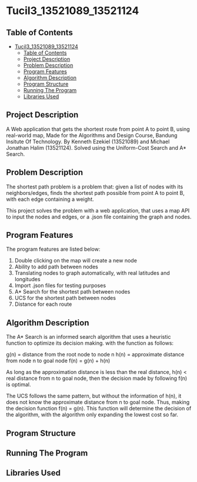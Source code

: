 # Tucil3_13521089_13521124

## Table of Contents
- [Tucil3\_13521089\_13521124](#tucil3_13521089_13521124)
  - [Table of Contents](#table-of-contents)
  - [Project Description](#project-description)
  - [Problem Description](#problem-description)
  - [Program Features](#program-features)
  - [Algorithm Description](#algorithm-description)
  - [Program Structure](#program-structure)
  - [Running The Program](#running-the-program)
  - [Libraries Used](#libraries-used)


## Project Description

A Web application that gets the shortest route from point A to point B, using real-world map, Made for the Algorithms and Design Course, Bandung Insitute Of Technology. By Kenneth Ezekiel (13521089) and Michael Jonathan Halim (13521124). Solved using the Uniform-Cost Search and A* Search.

## Problem Description

The shortest path problem is a problem that: given a list of nodes with its neighbors/edges, finds the shortest path possible from point A to point B, with each edge containing a weight.

This project solves the problem with a web application, that uses a map API to input the nodes and edges, or a .json file containing the graph and nodes.

## Program Features

The program features are listed below:
1. Double clicking on the map will create a new node
2. Ability to add path between nodes
3. Translating nodes to graph automatically, with real latitudes and longitudes
4. Import .json files for testing purposes
5. A* Search for the shortest path between nodes
6. UCS for the shortest path between nodes
7. Distance for each route

## Algorithm Description

The A* Search is an informed search algorithm that uses a heuristic function to optimize its decision making. with the function as follows:

g(n) = distance from the root node to node n
h(n) = approximate distance from node n to goal node
f(n) = g(n) + h(n)

As long as the approximation distance is less than the real distance, h(n) < real distance from n to goal node, then the decision made by following f(n) is optimal.

The UCS follows the same pattern, but without the information of h(n), it does not know the approximate distance from n to goal node. Thus, making the decision function f(n) = g(n). This function will determine the decision of the algorithm, with the algorithm only expanding the lowest cost so far.

## Program Structure

## Running The Program


## Libraries Used

